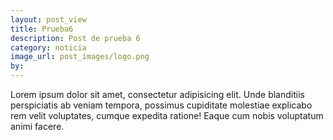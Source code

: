 ```yaml
---
layout: post_view
title: Prueba6
description: Post de prueba 6
category: noticia
image_url: post_images/logo.png
by:
---
```


Lorem ipsum dolor sit amet, consectetur adipisicing elit. Unde blanditiis perspiciatis ab veniam tempora, possimus cupiditate molestiae explicabo rem velit voluptates, cumque expedita ratione! Eaque cum nobis voluptatum animi facere.
